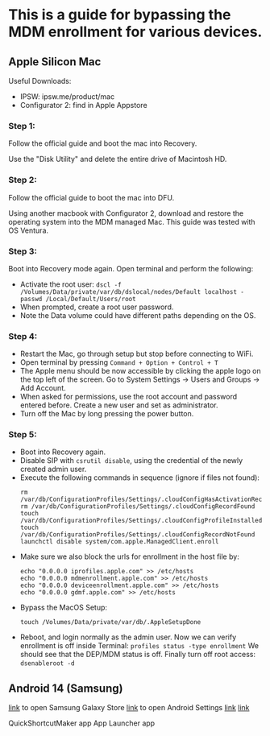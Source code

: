 # This is a guide for bypassing the MDM enrollment for various devices.

## Apple Silicon Mac

Useful Downloads:
- IPSW: ipsw.me/product/mac
- Configurator 2: find in Apple Appstore

### Step 1:
Follow the official guide and boot the mac into Recovery.

Use the "Disk Utility" and delete the entire drive of Macintosh HD.

### Step 2:
Follow the official guide to boot the mac into DFU.

Using another macbook with Configurator 2, download and restore the operating system into the MDM managed Mac. This guide was tested with OS Ventura.

### Step 3:
Boot into Recovery mode again. Open terminal and perform the following:
- Activate the root user:
    ```dscl -f /Volumes/Data/private/var/db/dslocal/nodes/Default localhost -passwd /Local/Default/Users/root```
- When prompted, create a root user password.
- Note the Data volume could have different paths depending on the OS.

### Step 4:
- Restart the Mac, go through setup but stop before connecting to WiFi.
- Open terminal by pressing ```Command + Option + Control + T```
- The Apple menu should be now accessible by clicking the apple logo on the top left of the screen. Go to System Settings -> Users and Groups -> Add Account.
- When asked for permissions, use the root account and password entered before. Create a new user and set as administrator.
- Turn off the Mac by long pressing the power button.

### Step 5:
- Boot into Recovery again.
- Disable SIP with ```csrutil disable```, using the credential of the newly created admin user.
- Execute the following commands in sequence (ignore if files not found):
    ```
    rm /var/db/ConfigurationProfiles/Settings/.cloudConfigHasActivationRecord
    rm /var/db/ConfigurationProfiles/Settings/.cloudConfigRecordFound
    touch /var/db/ConfigurationProfiles/Settings/.cloudConfigProfileInstalled
    touch /var/db/ConfigurationProfiles/Settings/.cloudConfigRecordNotFound
    launchctl disable system/com.apple.ManagedClient.enroll
    ```
- Make sure we also block the urls for enrollment in the host file by:
    ```
    echo "0.0.0.0 iprofiles.apple.com" >> /etc/hosts
    echo "0.0.0.0 mdmenrollment.apple.com" >> /etc/hosts
    echo "0.0.0.0 deviceenrollment.apple.com" >> /etc/hosts
    echo "0.0.0.0 gdmf.apple.com" >> /etc/hosts
    ```
- Bypass the MacOS Setup:
    ```
    touch /Volumes/Data/private/var/db/.AppleSetupDone
    ```
- Reboot, and login normally as the admin user. Now we can verify enrollment is off inside Terminal:
    ```profiles status -type enrollment```
  We should see that the DEP/MDM status is off. Finally turn off root access: ```dsenableroot -d```


## Android 14 (Samsung)

[link](intent://com.sec.android.app.samsungapps/#Intent;scheme=android-app;end) to open Samsung Galaxy Store
[link](intent://com.android.settings/#intent;scheme=android-app;end) to open Android Settings
[link](intent://com.google.android.gsf.login.LoginActivity/#Intent;scheme=android-app;end)
[link](https://galaxy.store/setting)

QuickShortcutMaker app
App Launcher app
